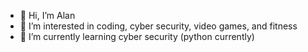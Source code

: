 - 👋 Hi, I’m Alan
- 👀 I’m interested in coding, cyber security, video games, and fitness
- 🌱 I’m currently learning cyber security (python currently)

<!---
adeanpetreejr/adeanpetreejr is a ✨ special ✨ repository because its `README.md` (this file) appears on your GitHub profile.
You can click the Preview link to take a look at your changes.
--->
